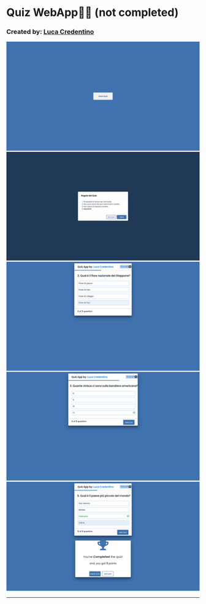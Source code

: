 <h1>Quiz WebApp🧑‍🏫 (not completed)</h1>
<h3>Created by: <a href="https://github.com/Luca-Credentino">Luca Credentino</a></h1> </h3>
<img src="./images/quiz1.png">
<img src="./images/quiz2.png">
<img src="./images/quiz3.png">
<img src="./images/quiz4.png">
<img src="./images/quiz5.png">
<hr>
